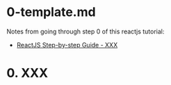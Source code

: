 
# 0-template.md

Notes from going through step 0 of this reactjs tutorial:

- [ReactJS Step-by-step Guide - XXX](https://reactjs.org/docs/XXX.html)

# 0. XXX


```javascript
```

```javascript
```

```javascript
```

```html
```

```javascript
```

```html
```

```javascript
```

```html
```

